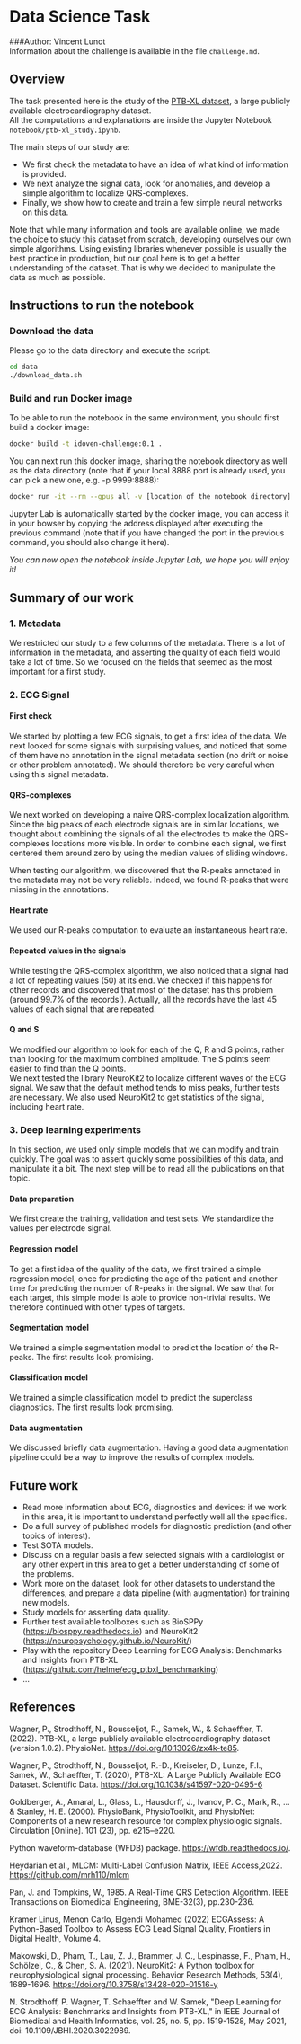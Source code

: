 # Data Science Task 
###Author: Vincent Lunot
&nbsp;   
Information about the challenge is available in the file `challenge.md`.

## Overview

The task presented here is the study of the [PTB-XL dataset](https://physionet.org/content/ptb-xl/1.0.2/), a large publicly available electrocardiography dataset.  
All the computations and explanations are inside the Jupyter Notebook `notebook/ptb-xl_study.ipynb`.

The main steps of our study are:

- We first check the metadata to have an idea of what kind of information is provided.
- We next analyze the signal data, look for anomalies, and develop a simple algorithm to localize QRS-complexes.
- Finally, we show how to create and train a few simple neural networks on this data.

Note that while many information and tools are available online, we made the choice to study this dataset from scratch, developing ourselves our own simple algorithms. Using existing libraries whenever possible is usually the best practice in production, but our goal here is to get a better understanding of the dataset. That is why we decided to manipulate the data as much as possible.

## Instructions to run the notebook

### Download the data

Please go to the data directory and execute the script:
```bash
cd data
./download_data.sh
```

### Build and run Docker image

To be able to run the notebook in the same environment, you should first build a docker image:
```bash
docker build -t idoven-challenge:0.1 .
```

You can next run this docker image, sharing the notebook directory as well as the data directory (note that if your local 8888 port is already used, you can pick a new one, e.g. -p 9999:8888):
```bash
docker run -it --rm --gpus all -v [location of the notebook directory]:/tf/notebooks -v [location of the data directory]:/tf/data -p 8888:8888 idoven-challenge:0.1
```

Jupyter Lab is automatically started by the docker image, you can access it in your bowser by copying the address displayed after executing the previous command (note that if you have changed the port in the previous command, you should also change it here).

*You can now open the notebook inside Jupyter Lab, we hope you will enjoy it!*


## Summary of our work

### 1. Metadata

We restricted our study to a few columns of the metadata. There is a lot of information in the metadata, and asserting the quality of each field would take a lot of time. So we focused on the fields that seemed as the most important for a first study. 

### 2. ECG Signal

#### First check

We started by plotting a few ECG signals, to get a first idea of the data. We next looked for some signals with surprising values, and noticed that some of them have no annotation in the signal metadata section (no drift or noise or other problem annotated). We should therefore be very careful when using this signal metadata.

#### QRS-complexes

We next worked on developing a naive QRS-complex localization algorithm. Since the big peaks of each electrode signals are in similar locations, we thought about combining the signals of all the electrodes to make the QRS-complexes locations more visible. In order to combine each signal, we first centered them around zero by using the median values of sliding windows.

When testing our algorithm, we discovered that the R-peaks annotated in the metadata may not be very reliable. Indeed, we found R-peaks that were missing in the annotations.

#### Heart rate

We used our R-peaks computation to evaluate an instantaneous heart rate.

#### Repeated values in the signals

While testing the QRS-complex algorithm, we also noticed that a signal had a lot of repeating values (50) at its end. We checked if this happens for other records and discovered that most of the dataset has this problem (around 99.7% of the records!). Actually, all the records have the last 45 values of each signal that are repeated.

#### Q and S

We modified our algorithm to look for each of the Q, R and S points, rather than looking for the maximum combined amplitude. The S points seem easier to find than the Q points.  
We next tested the library NeuroKit2 to localize different waves of the ECG signal. We saw that the default method tends to miss peaks, further tests are necessary.
We also used NeuroKit2 to get statistics of the signal, including heart rate.

### 3. Deep learning experiments

In this section, we used only simple models that we can modify and train quickly. The goal was to assert quickly some possibilities of this data, and manipulate it a bit. The next step will be to read all the publications on that topic.

#### Data preparation

We first create the training, validation and test sets. We standardize the values per electrode signal.

#### Regression model

To get a first idea of the quality of the data, we first trained a simple regression model, once for predicting the age of the patient and another time for predicting the number of R-peaks in the signal. We saw that for each target, this simple model is able to provide non-trivial results. We therefore continued with other types of targets.

#### Segmentation model

We trained a simple segmentation model to predict the location of the R-peaks. The first results look promising.

#### Classification model

We trained a simple classification model to predict the superclass diagnostics. The first results look promising.

#### Data augmentation

We discussed briefly data augmentation. Having a good data augmentation pipeline could be a way to improve the results of complex models.

## Future work

- Read more information about ECG, diagnostics and devices: if we work in this area, it is important to understand perfectly well all the specifics.
- Do a full survey of published models for diagnostic prediction (and other topics of interest).
- Test SOTA models.
- Discuss on a regular basis a few selected signals with a cardiologist or any other expert in this area to get a better understanding of some of the problems.
- Work more on the dataset, look for other datasets to understand the differences, and prepare a data pipeline (with augmentation) for training new models.
- Study models for asserting data quality.
- Further test available toolboxes such as BioSPPy (https://biosppy.readthedocs.io) and NeuroKit2 (https://neuropsychology.github.io/NeuroKit/)
- Play with the repository Deep Learning for ECG Analysis: Benchmarks and Insights from PTB-XL (https://github.com/helme/ecg_ptbxl_benchmarking)
- ...


## References

Wagner, P., Strodthoff, N., Bousseljot, R., Samek, W., & Schaeffter, T. (2022). PTB-XL, a large publicly available electrocardiography dataset (version 1.0.2). PhysioNet. https://doi.org/10.13026/zx4k-te85.

Wagner, P., Strodthoff, N., Bousseljot, R.-D., Kreiseler, D., Lunze, F.I., Samek, W., Schaeffter, T. (2020), PTB-XL: A Large Publicly Available ECG Dataset. Scientific Data. https://doi.org/10.1038/s41597-020-0495-6

Goldberger, A., Amaral, L., Glass, L., Hausdorff, J., Ivanov, P. C., Mark, R., ... & Stanley, H. E. (2000). PhysioBank, PhysioToolkit, and PhysioNet: Components of a new research resource for complex physiologic signals. Circulation [Online]. 101 (23), pp. e215–e220.

Python waveform-database (WFDB) package. https://wfdb.readthedocs.io/.

Heydarian et al., MLCM: Multi-Label Confusion Matrix, IEEE Access,2022. https://github.com/mrh110/mlcm

Pan, J. and Tompkins, W., 1985. A Real-Time QRS Detection Algorithm. IEEE Transactions on Biomedical Engineering, BME-32(3), pp.230-236.

Kramer Linus, Menon Carlo, Elgendi Mohamed (2022) ECGAssess: A Python-Based Toolbox to Assess ECG Lead Signal Quality, Frontiers in Digital Health, Volume 4.

Makowski, D., Pham, T., Lau, Z. J., Brammer, J. C., Lespinasse, F., Pham, H., Schölzel, C., & Chen, S. A. (2021). NeuroKit2: A Python toolbox for neurophysiological signal processing. Behavior Research Methods, 53(4), 1689-1696. https://doi.org/10.3758/s13428-020-01516-y

N. Strodthoff, P. Wagner, T. Schaeffter and W. Samek, "Deep Learning for ECG Analysis: Benchmarks and Insights from PTB-XL," in IEEE Journal of Biomedical and Health Informatics, vol. 25, no. 5, pp. 1519-1528, May 2021, doi: 10.1109/JBHI.2020.3022989.
